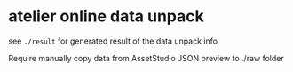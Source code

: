 # atelier online data unpack

see `./result` for generated result of the data unpack info

Require manually copy data from AssetStudio JSON preview to ./raw folder
